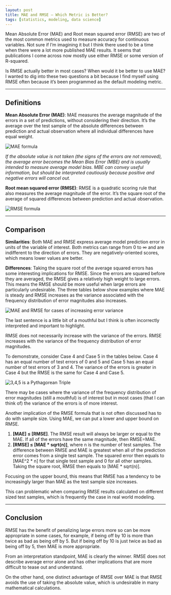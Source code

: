 ```yaml
---
layout: post
title: MAE and RMSE — Which Metric is Better?
tags: [statistics, modeling, data science]
---
```


Mean Absolute Error (MAE) and Root mean squared error (RMSE) are two of the most common metrics used to measure accuracy for continuous variables. Not sure if I’m imagining it but I think there used to be a time when there were a lot more published MAE results. It seems that publications I come across now mostly use either RMSE or some version of R-squared. 

Is RMSE actually better in most cases?  When would it be better to use MAE? I wanted to dig into these two questions a bit because I find myself using RMSE often because it’s been programmed as the default modeling metric.

-----

## Definitions 

**Mean Absolute Error (MAE)**: MAE measures the average magnitude of the errors in a set of predictions, without considering their direction. It’s the average over the test sample of the absolute differences between prediction and actual observation where all individual differences have equal weight.

![MAE formula](https://cdn-images-1.medium.com/max/800/1*OVlFLnMwHDx08PHzqlBDag.gif)

*If the absolute value is not taken (the signs of the errors are not removed), the average error becomes the Mean Bias Error (MBE) and is usually intended to measure average model bias. MBE can convey useful information, but should be interpreted cautiously because positive and negative errors will cancel out.*

**Root mean squared error (RMSE)**: RMSE is a quadratic scoring rule that also measures the average magnitude of the error. It’s the square root of the average of squared differences between prediction and actual observation.

![RMSE formula](https://cdn-images-1.medium.com/max/800/1*9hQVcasuwx5ddq_s3MFCyw.gif)

-----

## Comparison 

**Similarities**: Both MAE and RMSE express average model prediction error in units of the variable of interest. Both metrics can range from 0 to ∞ and are indifferent to the direction of errors. They are negatively-oriented scores, which means lower values are better.

**Differences**: Taking the square root of the average squared errors has some interesting implications for RMSE. Since the errors are squared before they are averaged, the RMSE gives a relatively high weight to large errors. This means the RMSE should be more useful when large errors are particularly undesirable. The three tables below show examples where MAE is steady and RMSE increases as the variance associated with the frequency distribution of error magnitudes also increases.

![MAE and RMSE for cases of increasing error variance](https://cdn-images-1.medium.com/max/800/1*YTxb8K2XZIisC944v6rERw.png)

The last sentence is a little bit of a mouthful but I think is often incorrectly interpreted and important to highlight. 

<div class="message">
RMSE does not necessarily increase with the variance of the errors. RMSE increases with the variance of the frequency distribution of error magnitudes.
</div>

To demonstrate, consider Case 4 and Case 5 in the tables below. Case 4 has an equal number of test errors of 0 and 5 and Case 5 has an equal number of test errors of 3 and 4. The variance of the errors is greater in Case 4 but the RMSE is the same for Case 4 and Case 5.

![3,4,5 is a Pythagorean Triple](https://cdn-images-1.medium.com/max/800/1*8oHdjFnYjFoC2B4mcxHSSw.png)

There may be cases where the variance of the frequency distribution of error magnitudes (still a mouthful) is of interest but in most cases (that I can think of) the variance of the errors is of more interest. 

Another implication of the RMSE formula that is not often discussed has to do with sample size. Using MAE, we can put a lower and upper bound on RMSE.

1. **[MAE] ≤ [RMSE]**. The RMSE result will always be larger or equal to the MAE. If all of the errors have the same magnitude, then RMSE=MAE.
2. **[RMSE] ≤ [MAE * sqrt(n)]**, where n is the number of test samples. The difference between RMSE and MAE is greatest when all of the prediction error comes from a single test sample. The squared error then equals to [MAE^2 * n] for that single test sample and 0 for all other samples. Taking the square root, RMSE then equals to [MAE * sqrt(n)].

<div class="message">
Focusing on the upper bound, this means that RMSE has a tendency to be increasingly larger than MAE as the test sample size increases.
</div>

This can problematic when comparing RMSE results calculated on different sized test samples, which is frequently the case in real world modeling.

-----

## Conclusion 

RMSE has the benefit of penalizing large errors more so can be more appropriate in some cases, for example, if being off by 10 is more than twice as bad as being off by 5. But if being off by 10 is just twice as bad as being off by 5, then MAE is more appropriate.

From an interpretation standpoint, MAE is clearly the winner. RMSE does not describe average error alone and has other implications that are more difficult to tease out and understand.

On the other hand, one distinct advantage of RMSE over MAE is that RMSE avoids the use of taking the absolute value, which is undesirable in many mathematical calculations.
